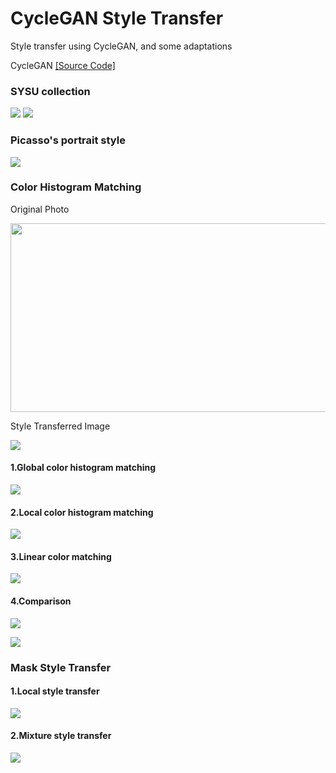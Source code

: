 CycleGAN Style Transfer
====
Style transfer using CycleGAN, and some adaptations

CycleGAN [[Source Code]](https://github.com/junyanz/CycleGAN "Code")  

### SYSU collection

![](/pic/sysu1.jpg)
![](/pic/sysu2.jpg)

### Picasso's portrait style

![](/pic/portrait.jpg)

### Color Histogram Matching

Original Photo

 <img src="/pic/color_original.jpg" width = "510" height = "302"/>

Style Transferred Image

![](/pic/color_style.jpg)

#### 1.Global color histogram matching

![](/pic/color_matched1.jpg)

#### 2.Local color histogram matching

![](/pic/color_matched2.jpg)

#### 3.Linear color matching

![](/pic/color_matched3.jpg)

#### 4.Comparison

![](/pic/color_matched_all.jpg)


![](/pic/comparison.jpg)

### Mask Style Transfer

#### 1.Local style transfer

![](/pic/mask_1.jpg)

#### 2.Mixture style transfer

![](/pic/mask_2.jpg)
